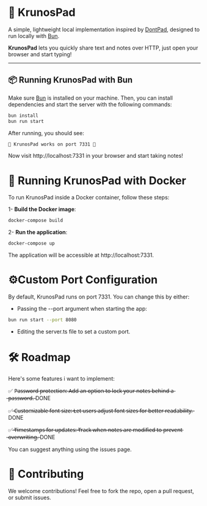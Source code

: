 # 📝 KrunosPad

A simple, lightweight local implementation inspired by [DontPad](http://dontpad.com), designed to run locally with [Bun](https://bun.sh/).

**KrunosPad** lets you quickly share text and notes over HTTP, just open your browser and start typing!

---

## 📦 Running KrunosPad with Bun

Make sure [Bun](https://bun.sh) is installed on your machine. Then, you can install dependencies and start the server with the following commands:

```bash
bun install
bun run start
```
After running, you should see:

```bash
📝 KrunosPad works on port 7331 📝
```
Now visit http://localhost:7331 in your browser and start taking notes!

# 🐳 Running KrunosPad with Docker
To run KrunosPad inside a Docker container, follow these steps:

1- **Build the Docker image**:

```bash
docker-compose build
```
2- **Run the application**:

```bash
docker-compose up
```
The application will be accessible at http://localhost:7331.

# ⚙️Custom Port Configuration
By default, KrunosPad runs on port 7331. You can change this by either:

- Passing the --port argument when starting the app:
```bash
bun run start --port 8080
```
- Editing the server.ts file to set a custom port.

# 🛠️ Roadmap
Here's some features i want to implement:

✅ P̶a̶s̶s̶w̶o̶r̶d̶ ̶p̶r̶o̶t̶e̶c̶t̶i̶o̶n̶:̶ ̶A̶d̶d̶ ̶a̶n̶ ̶o̶p̶t̶i̶o̶n̶ ̶t̶o̶ ̶l̶o̶c̶k̶ ̶y̶o̶u̶r̶ ̶n̶o̶t̶e̶s̶ ̶b̶e̶h̶i̶n̶d̶ ̶a̶ ̶p̶a̶s̶s̶w̶o̶r̶d̶.̶ DONE

✅ ̶C̶u̶s̶t̶o̶m̶i̶z̶a̶b̶l̶e̶ ̶f̶o̶n̶t̶ ̶s̶i̶z̶e̶:̶ ̶L̶e̶t̶ ̶u̶s̶e̶r̶s̶ ̶a̶d̶j̶u̶s̶t̶ ̶f̶o̶n̶t̶ ̶s̶i̶z̶e̶s̶ ̶f̶o̶r̶ ̶b̶e̶t̶t̶e̶r̶ ̶r̶e̶a̶d̶a̶b̶i̶l̶i̶t̶y̶.̶ DONE

✅ ̶T̶i̶m̶e̶s̶t̶a̶m̶p̶s̶ ̶f̶o̶r̶ ̶u̶p̶d̶a̶t̶e̶s̶:̶ ̶T̶r̶a̶c̶k̶ ̶w̶h̶e̶n̶ ̶n̶o̶t̶e̶s̶ ̶a̶r̶e̶ ̶m̶o̶d̶i̶f̶i̶e̶d̶ ̶t̶o̶ ̶p̶r̶e̶v̶e̶n̶t̶ ̶o̶v̶e̶r̶w̶r̶i̶t̶i̶n̶g̶.̶ DONE

You can suggest anything using the issues page.

# 🤝 Contributing

We welcome contributions! Feel free to fork the repo, open a pull request, or submit issues.
